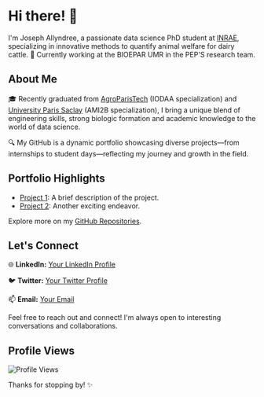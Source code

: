 
# Hi there! 👋

I'm Joseph Allyndree, a passionate data science PhD student at [INRAE](https://www.inrae.fr/en), specializing in innovative methods to quantify animal welfare for dairy cattle. 🐄
Currently working at the BIOEPAR UMR in the PEP'S research team. 

## About Me

🎓 Recently graduated from [AgroParisTech](https://synapses.agroparistech.fr/catalogue/2022-2023/parcours/201/IDF3A-IODAA-de-l-information-a-la-decision-par-l-analyse-et-l-apprentissage) (IODAA specialization) and [University Paris Saclay](https://www.universite-paris-saclay.fr/formation/master/bio-informatique/m2-biologie-computationnelle-analyse-modelisation-et-ingenierie-de-linformation-biologique-et-medicale) (AMI2B specialization), I bring a unique blend of engineering skills, strong biologic formation and academic knowledge to the world of data science.

🔍 My GitHub is a dynamic portfolio showcasing diverse projects—from internships to student days—reflecting my journey and growth in the field.

## Portfolio Highlights

- [Project 1](link-to-project-1): A brief description of the project.
- [Project 2](link-to-project-2): Another exciting endeavor.

Explore more on my [GitHub Repositories](https://github.com/J-ally?tab=repositories).

## Let's Connect

🌐 **LinkedIn:** [Your LinkedIn Profile](www.linkedin.com/in/joseph-allyndree-904bb71b5)

🐦 **Twitter:** [Your Twitter Profile](https://twitter.com/JAllyndree)

📫 **Email:** [Your Email](joseph.allyndree@inrae.fr)

Feel free to reach out and connect! I'm always open to interesting conversations and collaborations.

## Profile Views

![Profile Views](https://komarev.com/ghpvc/?username=J-ally&color=blueviolet)

Thanks for stopping by! ✨
